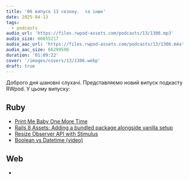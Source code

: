 ```yaml
---
title: '06 випуск 13 сезону.  та інше'
date: 2025-04-13
tags:
  - podcasts
audio_url: 'https://files.rwpod-assets.com/podcasts/13/1306.mp3'
audio_size: 66655217
audio_aac_url: 'https://files.rwpod-assets.com/podcasts/13/1306.m4a'
audio_aac_size: 66299596
duration: '01:09:22'
cover: '/images/covers/13/1306.webp'
draft: true
---
```


Доброго дня шановні слухачі. Представляємо новий випуск подкасту RWpod. У цьому випуску:

## Ruby

- [Print Me Baby One More Time](https://medium.com/code-and-coffee/print-me-baby-one-more-time-59a97cbc693a)
- [Rails 8 Assets: Adding a bundled package alongside vanilla setup](https://radanskoric.com/articles/rails-assets-bundled-with-vanilla)
- [Resize Observer API with Stimulus](https://avohq.io/blog/resize-observer-stimulus)
- [Boolean vs Datetime (video)](https://www.driftingruby.com/episodes/boolean-vs-datetime)

## Web

- []()
